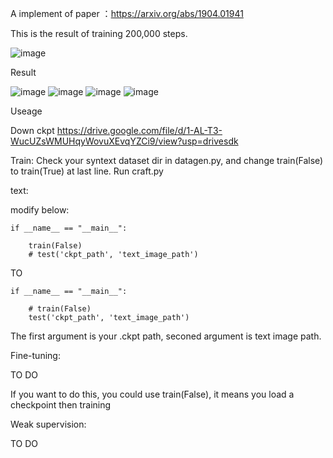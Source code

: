 A implement of paper ：https://arxiv.org/abs/1904.01941

This is the result of training 200,000 steps.

![image](https://github.com/namedysx/CRAFT-tensorflow/blob/master/image/image/t.jpg)

Result

![image](https://github.com/namedysx/CRAFT-tensorflow/blob/master/image/image/weight.jpg)
![image](https://github.com/namedysx/CRAFT-tensorflow/blob/master/image/image/weight_aff.jpg)
![image](https://github.com/namedysx/CRAFT-tensorflow/blob/master/image/image/res_text_image_word.jpg)
![image](https://github.com/namedysx/CRAFT-tensorflow/blob/master/image/image/res_text_image_char.jpg)


Useage


Down ckpt
https://drive.google.com/file/d/1-AL-T3-WucUZsWMUHqyWovuXEvqYZCi9/view?usp=drivesdk


Train:
Check your syntext dataset dir in datagen.py, and change train(False) to train(True) at last line. 
Run craft.py

text:

modify below:


    if __name__ == "__main__":
    
        train(False)
        # test('ckpt_path', 'text_image_path')

TO

    if __name__ == "__main__":
    
        # train(False)
        test('ckpt_path', 'text_image_path')

The first argument is your .ckpt path, seconed argument is text image path.

Fine-tuning:

TO DO

If you want to do this, you could use train(False), it means you load a checkpoint then training

Weak supervision:

TO DO
